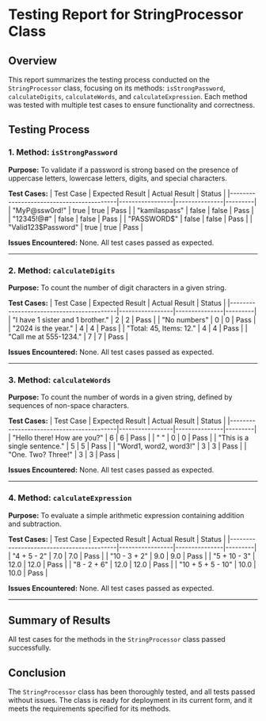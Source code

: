 # Testing Report for StringProcessor Class

## Overview
This report summarizes the testing process conducted on the `StringProcessor` class, focusing on its methods: `isStrongPassword`, `calculateDigits`, `calculateWords`, and `calculateExpression`. Each method was tested with multiple test cases to ensure functionality and correctness.

## Testing Process

### 1. Method: `isStrongPassword`
**Purpose:** To validate if a password is strong based on the presence of uppercase letters, lowercase letters, digits, and special characters.

**Test Cases:**
| Test Case                                | Expected Result | Actual Result | Status  |
|------------------------------------------|-----------------|---------------|---------|
| "MyP@ssw0rd!"                            | true            | true          | Pass    |
| "kamilaspass"                            | false           | false         | Pass    |
| "12345!@#"                               | false           | false         | Pass    |
| "PASSWORD$"                              | false           | false         | Pass    |
| "Valid123$Password"                      | true            | true          | Pass    |

**Issues Encountered:** None. All test cases passed as expected.

---

### 2. Method: `calculateDigits`
**Purpose:** To count the number of digit characters in a given string.

**Test Cases:**
| Test Case                                | Expected Result | Actual Result | Status  |
|------------------------------------------|-----------------|---------------|---------|
| "I have 1 sister and 1 brother."         | 2               | 2             | Pass    |
| "No numbers"                             | 0               | 0             | Pass    |
| "2024 is the year."                      | 4               | 4             | Pass    |
| "Total: 45, Items: 12."                  | 4               | 4             | Pass    |
| "Call me at 555-1234."                   | 7               | 7             | Pass    |

**Issues Encountered:** None. All test cases passed as expected.

---

### 3. Method: `calculateWords`
**Purpose:** To count the number of words in a given string, defined by sequences of non-space characters.

**Test Cases:**
| Test Case                                | Expected Result | Actual Result | Status  |
|------------------------------------------|-----------------|---------------|---------|
| "Hello there! How are you?"              | 6               | 6             | Pass    |
| "    "                                   | 0               | 0             | Pass    |
| "This is a single sentence."             | 5               | 5             | Pass    |
| "Word1, word2, word3!"                   | 3               | 3             | Pass    |
| "One. Two? Three!"                       | 3               | 3             | Pass    |

**Issues Encountered:** None. All test cases passed as expected.

---

### 4. Method: `calculateExpression`
**Purpose:** To evaluate a simple arithmetic expression containing addition and subtraction.

**Test Cases:**
| Test Case                                | Expected Result | Actual Result | Status  |
|------------------------------------------|-----------------|---------------|---------|
| "4 + 5 - 2"                              | 7.0             | 7.0           | Pass    |
| "10 - 3 + 2"                             | 9.0             | 9.0           | Pass    |
| "5 + 10 - 3"                             | 12.0            | 12.0          | Pass    |
| "8 - 2 + 6"                              | 12.0            | 12.0          | Pass    |
| "10 + 5 + 5 - 10"                        | 10.0            | 10.0          | Pass    |

**Issues Encountered:** None. All test cases passed as expected.

---

## Summary of Results
All test cases for the methods in the `StringProcessor` class passed successfully.

## Conclusion
The `StringProcessor` class has been thoroughly tested, and all tests passed without issues. The class is ready for deployment in its current form, and it meets the requirements specified for its methods.
